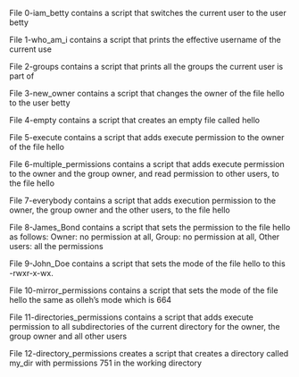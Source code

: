 File 0-iam_betty contains a script that switches the current user to the user betty

File 1-who_am_i contains a script that prints the effective username of the current use

File 2-groups contains a script that prints all the groups the current user is part of

File 3-new_owner contains a script that changes the owner of the file hello to the user betty

File 4-empty contains a script that creates an empty file called hello

File 5-execute contains a script that adds execute permission to the owner of the file hello

File 6-multiple_permissions contains a script that adds execute permission to the owner and the group owner, and read permission to other users, to the file hello

File 7-everybody contains a script that adds execution permission to the owner, the group owner and the other users, to the file hello

File 8-James_Bond contains a script that sets the permission to the file hello as follows: Owner: no permission at all, Group: no permission at all, Other users: all the permissions

File 9-John_Doe contains a script that sets the mode of the file hello to this -rwxr-x-wx.

File 10-mirror_permissions contains a script that sets the mode of the file hello the same as olleh’s mode which is 664

File 11-directories_permissions contains a script that adds execute permission to all subdirectories of the current directory for the owner, the group owner and all other users

File 12-directory_permissions creates a script that creates a directory called my_dir with permissions 751 in the working directory
